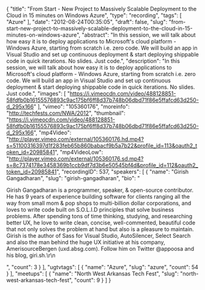 {
  "title": "From Start - New Project to Massively Scalable Deployment to the Cloud in 15 minutes on Windows Azure",
  "type": "recording",
  "tags": [
    "Azure"
  ],
  "date": "2012-08-24T00:35:05",
  "draft": false,
  "slug": "from-start-new-project-to-massively-scalable-deployment-to-the-cloud-in-15-minutes-on-windows-azure",
  "abstract": "In this session, we will talk about how easy it is to deploy applications to Microsoft's cloud platform - Windows Azure, starting from scratch i.e. zero code. We will build an app in Visual Studio and set up continuous deployment &amp; start deploying shippable code in quick iterations. No slides. Just code.",
  "description": "In this session, we will talk about how easy it is to deploy applications to Microsoft's cloud platform - Windows Azure, starting from scratch i.e. zero code. We will build an app in Visual Studio and set up continuous deployment &amp; start deploying shippable code in quick iterations. No slides. Just code.",
  "images": [
    "https://i.vimeocdn.com/video/488128851-58fdfb0b16155576893c9ac175bf6ff8d37b748b06dbd71f86e5ffafcd63d250-d_295x166"
  ],
  "vimeo": "105360176",
  "moreinfo": "http://techfests.com/NWA/2012",
  "thumbnail": "https://i.vimeocdn.com/video/488128851-58fdfb0b16155576893c9ac175bf6ff8d37b748b06dbd71f86e5ffafcd63d250-d_295x166",
  "mp4Video": "http://player.vimeo.com/external/105360176.hd.mp4?s=51100316397d1f283feb65b860babacf9b5a7b22&profile_id=113&oauth2_token_id=20985841",
  "mp4VideoLow": "http://player.vimeo.com/external/105360176.sd.mp4?s=8c7374178e3458369b1ccb9df7d3b6e50545bf4d&profile_id=112&oauth2_token_id=20985841",
  "recordingID": 537,
  "speakers": [
    {
      "name": "Girish Gangadharan",
      "slug": "girish-gangadharan",
      "bio": "<p>Girish Gangadharan is a programmer, speaker, & open-source contributor. He has 9 years of experience building software for clients ranging all the way from small mom & pop shops to multi-billion dollar corporations, and loves to write code built on S.O.L.I.D principles that solve business problems. After spending tons of time thinking, studying, and researching better UX, he love to write clean, concise, well-commented, beautiful code that not only solves the problem at hand but also is a pleasure to maintain. Girish is the author of Sass for Visual Studio, AutoSilencer, Select Search and also the man behind the huge UX initiative at his company, AmerisourceBergen (uxd.absg.com). Follow him on Twitter @appoosa and his blog, giri.sh.\r\n</p>",
      "count": 3
    }
  ],
  "ugtvtags": [
    {
      "name": "Azure",
      "slug": "azure",
      "count": 54
    }
  ],
  "meetups": [
    {
      "name": "North West Arkansas Tech Fest",
      "slug": "north-west-arkansas-tech-fest",
      "count": 9
    }
  ]
}